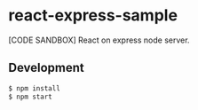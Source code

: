 # react-express-sample
[CODE SANDBOX] React on express node server.

## Development

```bash
$ npm install
$ npm start
```